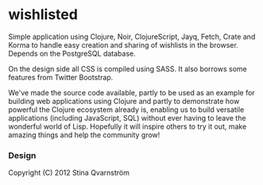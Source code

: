 # wishlisted

Simple application using Clojure, Noir, ClojureScript, Jayq, Fetch, Crate and Korma to handle easy creation and sharing of wishlists in the browser. Depends on the PostgreSQL database.

On the design side all CSS is compiled using SASS. It also borrows some features from Twitter Bootstrap.

We've made the source code available, partly to be used as an example for building web applications using Clojure and partly to demonstrate how powerful the Clojure ecosystem already is, enabling us to build versatile applications (including JavaScript, SQL) without ever having to leave the wonderful world of Lisp. Hopefully it will inspire others to try it out, make amazing things and help the community grow!

### Design

Copyright (C) 2012 Stina Qvarnström

